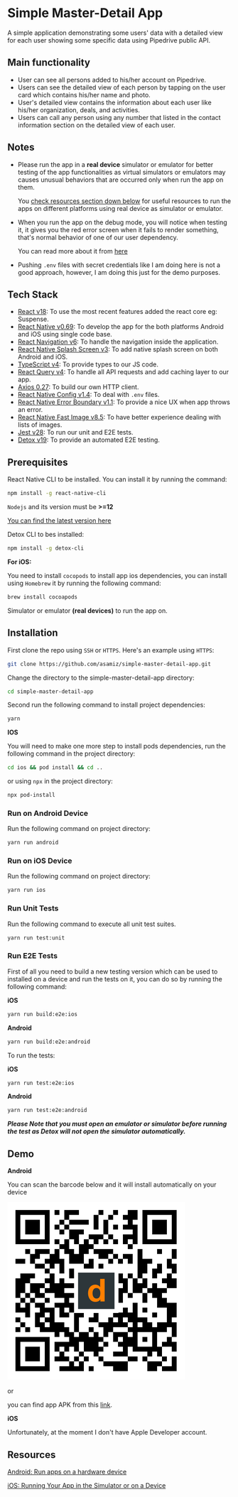 # Simple Master-Detail App

A simple application demonstrating some users' data with a detailed view for each user showing some specific data using Pipedrive public API.

## Main functionality

- User can see all persons added to his/her account on Pipedrive.
- Users can see the detailed view of each person by tapping on the user card which contains his/her name and photo.
- User's detailed view contains the information about each user like his/her organization, deals, and activities.
- Users can call any person using any number that listed in the contact information section on the detailed view of each user.

## Notes

- Please run the app in a **real device** simulator or emulator for better testing of the app functionalities as virtual simulators or emulators may causes unusual behaviors that are occurred only when run the app on them.

  You [check resources section down below](https://github.com/asamiz/qr-counter#resources) for useful resources to run the apps on different platforms using real device as simulator or emulator.

- When you run the app on the debug mode, you will notice when testing it, it gives you the red error screen when it fails to render something, that's normal behavior of one of our user dependency.

  You can read more about it from [here](https://react-native-error-boundary.js.org/faq#why-i-see-a-red-error-screen-on-development)

- Pushing `.env` files with secret credentials like I am doing here is not a good approach, however, I am doing this just for the demo purposes.

## Tech Stack

- [React v18](https://github.com/facebook/react): To use the most recent features added the react core eg: Suspense.
- [React Native v0.69](https://github.com/facebook/react-native): To develop the app for the both platforms Android and iOS using single code base.
- [React Navigation v6](https://github.com/react-navigation/react-navigation): To handle the navigation inside the application.
- [React Native Splash Screen v3](https://github.com/crazycodeboy/react-native-splash-screen): To add native splash screen on both Android and iOS.
- [TypeScript v4](https://github.com/microsoft/TypeScript): To provide types to our JS code.
- [React Query v4](https://github.com/TanStack/query): To handle all API requests and add caching layer to our app.
- [Axios 0.27](https://github.com/axios/axios): To build our own HTTP client.
- [React Native Config v1.4](https://github.com/luggit/react-native-config): To deal with `.env` files.
- [React Native Error Boundary v1.1](https://github.com/carloscuesta/react-native-error-boundary): To provide a nice UX when app throws an error.
- [React Native Fast Image v8.5](https://github.com/DylanVann/react-native-fast-image): To have better experience dealing with lists of images.
- [Jest v28](https://github.com/facebook/jest): To run our unit and E2E tests.
- [Detox v19](https://github.com/wix/Detox): To provide an automated E2E testing.

## Prerequisites

React Native CLI to be installed. You can install it by running the command:

```bash
npm install -g react-native-cli
```

`Nodejs` and its version must be **>=12**

[You can find the latest version here](https://nodejs.org/en/)

Detox CLI to bes installed:

```bash
npm install -g detox-cli
```

**For iOS:**

You need to install `cocopods` to install app ios dependencies, you can install using `Homebrew` it by running the following command:

```bash
brew install cocoapods
```

Simulator or emulator **(real devices)** to run the app on.

## Installation

First clone the repo using `SSH` or `HTTPS`.
Here's an example using `HTTPS`:

```bash
git clone https://github.com/asamiz/simple-master-detail-app.git
```

Change the directory to the simple-master-detail-app directory:

```bash
cd simple-master-detail-app
```

Second run the following command to install project dependencies:

```bash
yarn
```

**IOS**

You will need to make one more step to install pods dependencies, run the following command in the project directory:

```bash
cd ios && pod install && cd ..
```

or using `npx` in the project directory:

```bash
npx pod-install
```

### Run on Android Device

Run the following command on project directory:

```bash
yarn run android
```

### Run on iOS Device

Run the following command on project directory:

```bash
yarn run ios
```

### Run Unit Tests

Run the following command to execute all unit test suites.

```bash
yarn run test:unit
```

### Run E2E Tests

First of all you need to build a new testing version which can be used to installed on a device and run the tests on it, you can do so by running the following command:

**iOS**

```bash
yarn run build:e2e:ios
```

**Android**

```bash
yarn run build:e2e:android
```

To run the tests:

**iOS**

```bash
yarn run test:e2e:ios
```

**Android**

```bash
yarn run test:e2e:android
```

**_Please Note that you must open an emulator or simulator before running the test as Detox will not open the simulator automatically._**

## Demo

**Android**

You can scan the barcode below and it will install automatically on your device

![App QR Code](./assets/images/app-qrcode.png)

or

you can find app APK from this [link](https://drive.google.com/file/d/1pDAsNjOKosL-nqt2CnN4OnoE-PIJHYdJ/view?usp=sharing).

**iOS**

Unfortunately, at the moment I don't have Apple Developer account.

## Resources

[Android: Run apps on a hardware device](https://developer.android.com/studio/run/device)

[iOS: Running Your App in the Simulator or on a Device](https://developer.apple.com/documentation/xcode/running-your-app-in-the-simulator-or-on-a-device)
